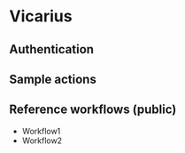 # Vicarius

## Authentication

## Sample actions

## Reference workflows (public)
- Workflow1
- Workflow2
